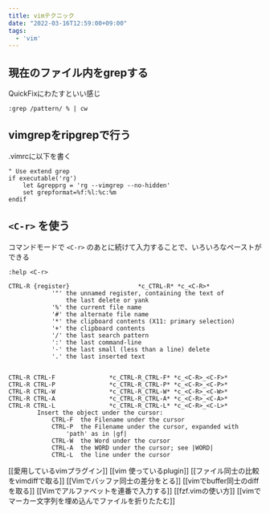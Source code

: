 ```yaml
---
title: vimテクニック
date: "2022-03-16T12:59:00+09:00"
tags:
  - 'vim'
---
```


## 現在のファイル内をgrepする

QuickFixにわたすといい感じ

`:grep /pattern/ % | cw`

## vimgrepをripgrepで行う

.vimrcに以下を書く

```vim
" Use extend grep
if executable('rg')
    let &grepprg = 'rg --vimgrep --no-hidden'
    set grepformat=%f:%l:%c:%m
endif
```

## `<C-r>` を使う

コマンドモードで `<C-r>` のあとに続けて入力することで、いろいろなペーストができる

```
:help <C-r>

CTRL-R {register}					*c_CTRL-R* *c_<C-R>*
			'"'	the unnamed register, containing the text of
				the last delete or yank
			'%'	the current file name
			'#'	the alternate file name
			'*'	the clipboard contents (X11: primary selection)
			'+'	the clipboard contents
			'/'	the last search pattern
			':'	the last command-line
			'-'	the last small (less than a line) delete
			'.'	the last inserted text


CTRL-R CTRL-F				*c_CTRL-R_CTRL-F* *c_<C-R>_<C-F>*
CTRL-R CTRL-P				*c_CTRL-R_CTRL-P* *c_<C-R>_<C-P>*
CTRL-R CTRL-W				*c_CTRL-R_CTRL-W* *c_<C-R>_<C-W>*
CTRL-R CTRL-A				*c_CTRL-R_CTRL-A* *c_<C-R>_<C-A>*
CTRL-R CTRL-L				*c_CTRL-R_CTRL-L* *c_<C-R>_<C-L>*
		Insert the object under the cursor:
			CTRL-F	the Filename under the cursor
			CTRL-P	the Filename under the cursor, expanded with
				'path' as in |gf|
			CTRL-W	the Word under the cursor
			CTRL-A	the WORD under the cursor; see |WORD|
			CTRL-L	the line under the cursor

```


[[愛用しているvimプラグイン]]
[[vim 使っているplugin]]
[[ファイル同士の比較をvimdiffで取る]]
[[Vimでバッファ同士の差分をとる]]
[[vimでbuffer同士のdiffを取る]]
[[Vimでアルファベットを連番で入力する]]
[[fzf.vimの使い方]]
[[vimでマーカー文字列を埋め込んでファイルを折りたたむ]]
